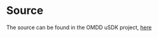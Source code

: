 # Source

The source can be found in the OMDD uSDK project, [here](https://github.com/NellsRelo/OMDD-uSDK)